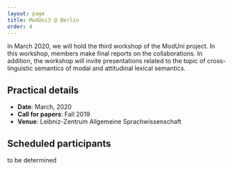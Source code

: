 ```yaml
---
layout: page
title: ModUni3 @ Berlin
order: 4
---
```


In March 2020, we will hold the third workshop of the ModUni project. In this
workshop, members make final reports on the collaborations. In addition, the
workshop will invite presentations related to the topic of cross-linguistic
semantics of modal and attitudinal lexical semantics. 

## Practical details

* **Date**: March, 2020
* **Call for papers**: Fall 2019
* **Venue**: Leibniz-Zentrum Allgemeine Sprachwissenschaft 

## Scheduled participants

to be determined






